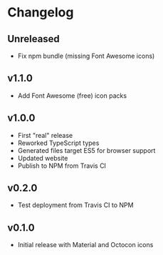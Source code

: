 # Changelog

## Unreleased

* Fix npm bundle (missing Font Awesome icons)

## v1.1.0

* Add Font Awesome (free) icon packs

## v1.0.0

* First "real" release
* Reworked TypeScript types
* Generated files target ES5 for browser support
* Updated website
* Publish to NPM from Travis CI

## v0.2.0

* Test deployment from Travis CI to NPM

## v0.1.0

* Initial release with Material and Octocon icons
